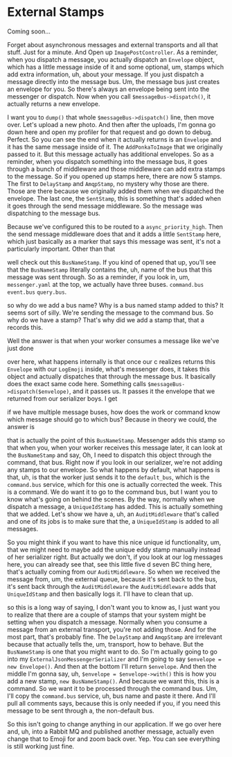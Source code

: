 # External Stamps

Coming soon...

Forget about asynchronous messages and external transports and all that stuff. Just
for a minute. And Open up `ImagePostController`. As a reminder, when you dispatch a
message, you actually dispatch an `Envelope` object, which has a little message inside
of it and some optional, um, stamps which add extra information, uh, about your
message. If you just dispatch a message directly into the message bus. Um, the
message bus just creates an envelope for you. So there's always an envelope being
sent into the messenger or dispatch. Now when you call `$messageBus->dispatch()`, it
actually returns a new envelope.

I want you to `dump()` that whole `$messageBus->dispatch()` line, then move over. Let's
upload a new photo. And then after the uploads, I'm gonna go down here and open my
profiler for that request and go down to debug. Perfect. So you can see the end when
it actually returns is an `Envelope` and it has the same message inside of it. The 
`AddPonkaToImage` that we originally passed to it. But this message actually has additional
envelopes. So as a reminder, when you dispatch something into the message bus, it
goes through a bunch of middleware and those middleware can add extra stamps to the
message. So if you opened up stamps here, there are now 5 stamps. The first to
`DelayStamp` and `AmqpStamp`, no mystery why those are there. Those are there
because we originally added them when we dispatched the envelope. The last one, the
`SentStamp`, this is something that's added when it goes through the send message
middleware. So the message was dispatching to the message bus.

Because we've configured this to be routed to a `async_priority_high`. Then the
send message middleware does that and it adds a little `SentStamp` here, which just
basically as a marker that says this message was sent, it's not a particularly
important. Other than that

well check out this `BusNameStamp`. If you kind of opened that up, you'll see that
the `BusNameStamp` literally contains the, uh, name of the bus that this message was
sent through. So as a reminder, if you look in, um, `messenger.yaml` at the top,
we actually have three buses. `command.bus` `event.bus` `query.bus`.

so why do we add a bus name? Why is a bus named stamp added to this? It seems sort of
silly. We're sending the message to the command bus. So why do we have a stamp?
That's why did we add a stamp that, that a records this.

Well the answer is that when your worker consumes a message like we've just done

over here, what happens internally is that once our c realizes returns this `Envelope`
with our `LogEmoji` inside, what's messenger does, it takes this object and actually
dispatches that through the message bus. It basically does the exact same code here.
Something calls `$messageBus->dispatch($envelope)`, and it passes us. It passes it
the envelope that we returned from our serializer boys. I get

if we have multiple message buses, how does the work or command know which message
should go to which bus? Because in theory we could, the answer is

that is actually the point of this `BusNameStamp`. Messenger adds this stamp so that
when you, when your worker receives this message later, it can look at the `BusNameStamp`
and say, Oh, I need to dispatch this object through the command, that bus.
Right now if you look in our serializer, we're not adding any stamps to our envelope.
So what happens by default, what happens is that, uh, is that the worker just sends
it to the `default_bus`, which is the `command.bus` service, which for this one is
actually corrected the week. This is a command. We do want it to go to the command
bus, but I want you to know what's going on behind the scenes. By the way, normally
when we dispatch a message, a `UniqueIdStamp` has added. This is actually something
that we added. Let's show we have a, uh, an `AuditMiddleware` that's called and one of
its jobs is to make sure that the, a `UniqueIdStamp` is added to all messages.

So you might think if you want to have this nice unique id functionality, um, that we
might need to maybe add the unique eddy stamp manually instead of her serializer
right. But actually we don't, if you look at our log messages here, you can already
see that, see this little five d seven BC thing here, that's actually coming
from our `AuditMiddleware`. So when we received the message from, um, the external
queue, because it's sent back to the bus, it's sent back through the `AuditMiddleware`
the `AuditMiddleware` adds that `UniqueIdStamp` and then basically logs
it. I'll have to clean that up.

so this is a long way of saying, I don't want you to know as, I just want you to
realize that there are a couple of stamps that your system might be setting when you
dispatch a message. Normally when you consume a message from an external transport,
you're not adding those. And for the most part, that's probably fine. The `DelayStamp`
and `AmqpStamp` are irrelevant because that actually tells the, um, transport, how
to behave. But the `BusNameStamp` is one that you might want to do. So I'm actually
going to go into my `ExternalJsonMessengerSerializer` and I'm going to say 
`$envelope = new Envelope()`. And then at the bottom I'll return `$envelope`. And then the middle
I'm gonna say, uh, `$envelope = $envelope->with()` this is how you add a new stamp, 
`new BusNameStamp()`. And because we want this, this is a command. So we want it 
to be processed through the command bus. Um, I'll copy the `command.bus` service, 
uh, bus name and paste it there. And I'll pull all comments says, because this 
is only needed if you, if you need this message to be sent through a, 
the non-default bus.

So this isn't going to change anything in our application. If we go over here and,
uh, into a Rabbit MQ and published another message, actually even change that to
Emoji for and zoom back over. Yep. You can see everything is still working just fine.